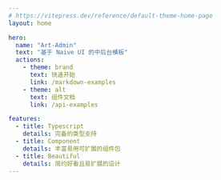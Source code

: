 ```yaml
---
# https://vitepress.dev/reference/default-theme-home-page
layout: home

hero:
  name: "Art-Admin"
  text: "基于 Naive UI 的中后台模板"
  actions:
    - theme: brand
      text: 快速开始
      link: /markdown-examples
    - theme: alt
      text: 组件文档
      link: /api-examples

features:
  - title: Typescript
    details: 完备的类型支持
  - title: Component
    details: 丰富易用可扩展的组件包
  - title: Beautiful
    details: 简约好看且易扩展的设计
---
```

